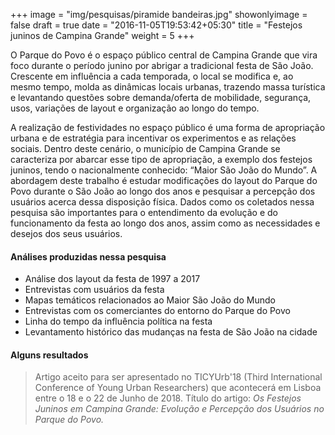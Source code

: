 +++
image = "img/pesquisas/piramide bandeiras.jpg"
showonlyimage = false
draft = true
date = "2016-11-05T19:53:42+05:30"
title = "Festejos juninos de Campina Grande"
weight = 5
+++

O Parque do Povo é o espaço público central de Campina Grande que vira foco durante o período junino por abrigar a tradicional festa de São João. Crescente em influência a cada temporada, o local se modifica e, ao mesmo tempo, molda as dinâmicas locais urbanas, trazendo massa turística e levantando questões sobre demanda/oferta de mobilidade, segurança, usos, variações de layout e organização ao longo do tempo.
<!--more-->

A realização de festividades no espaço público é uma forma de apropriação urbana e de estratégia para incentivar os experimentos e as relações sociais. Dentro deste cenário, o município de Campina Grande se caracteriza por abarcar esse tipo de apropriação, a exemplo dos festejos juninos, tendo o nacionalmente conhecido: “Maior São João do Mundo”.
A abordagem deste trabalho é estudar modificações do layout do Parque do Povo durante o São João ao longo dos anos e pesquisar a percepção dos usuários acerca dessa disposição física. Dados como os coletados nessa pesquisa são importantes para o entendimento da evolução e do funcionamento da festa ao longo dos anos, assim como as necessidades e desejos dos seus usuários.

#### Análises produzidas nessa pesquisa
* Análise dos layout da festa de 1997 a 2017
* Entrevistas com usuários da festa
* Mapas temáticos relacionados ao Maior São João do Mundo
* Entrevistas com os comerciantes do entorno do Parque do Povo
* Linha do tempo da influência política na festa
* Levantamento histórico das mudanças na festa de São João na cidade



#### Alguns resultados
> Artigo aceito para ser apresentado no TICYUrb'18 (Third International Conference of Young Urban Researchers) que acontecerá em Lisboa entre o 18 e o 22 de Junho de 2018. Título do artigo: *Os Festejos Juninos em Campina Grande: Evolução e Percepção dos Usuários no Parque do Povo.*
